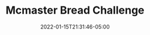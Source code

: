 ---
title: "Mcmaster Bread Challenge"
date: 2022-01-15T21:31:46-05:00
description: ""
categories: ["Projects"]
displayInMenu: false
displayInList: true
draft: true
dropCap: false
resources:
- name: featuredImage
  src: ""
---
